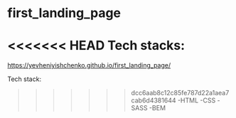 # first_landing_page

<<<<<<< HEAD
Tech stacks:
=======
https://yevheniyishchenko.github.io/first_landing_page/

Tech stack:
>>>>>>> dcc6aab8c12c85fe787d22a1aea7cab6d4381644
-HTML
-CSS
-SASS
-BEM
